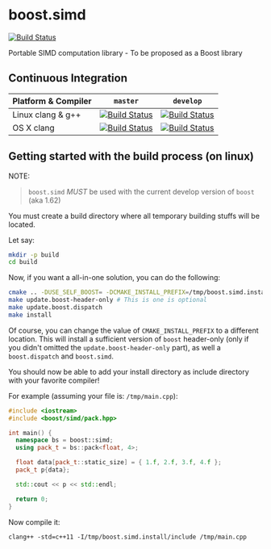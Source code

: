 # boost.simd

[![Build Status](https://travis-ci.org/NumScale/boost.simd.svg)](https://travis-ci.org/NumScale/boost.simd)

Portable SIMD computation library - To be proposed as a Boost library

## Continuous Integration

| Platform & Compiler | `master`| `develop`|
|---------------------|---------|----------|
| Linux clang & g++   | [![Build Status](https://travis-ci.org/NumScale/boost.simd.png?branch=master)](https://travis-ci.org/NumScale/boost.simd) | [![Build Status](https://travis-ci.org/NumScale/boost.simd.png?branch=develop)](https://travis-ci.org/NumScale/boost.simd) |
| OS X   clang    | [![Build Status](https://travis-ci.org/NumScale/boost.simd.png?branch=master)](https://travis-ci.org/NumScale/boost.simd) | [![Build Status](https://travis-ci.org/NumScale/boost.simd.png?branch=develop)](https://travis-ci.org/NumScale/boost.simd) |

## Getting started with the build process (on linux)

NOTE:
> `boost.simd` *MUST* be used with the current develop version of `boost` (aka 1.62)

You must create a build directory where all temporary building stuffs will be located.

Let say:
```bash
mkdir -p build
cd build
```

Now, if you want a all-in-one solution, you can do the following:
```bash
cmake .. -DUSE_SELF_BOOST= -DCMAKE_INSTALL_PREFIX=/tmp/boost.simd.install
make update.boost-header-only # This is one is optional
make update.boost.dispatch
make install
```

Of course, you can change the value of `CMAKE_INSTALL_PREFIX` to a different location.
This will install a sufficient version of `boost` header-only (only if you didn't omitted the `update.boost-header-only` part),
as well a `boost.dispatch` and `boost.simd`.

You should now be able to add your install directory as include directory with your favorite compiler!

For example (assuming your file is: `/tmp/main.cpp`):
```cpp
#include <iostream>
#include <boost/simd/pack.hpp>

int main() {
  namespace bs = boost::simd;
  using pack_t = bs::pack<float, 4>;

  float data[pack_t::static_size] = { 1.f, 2.f, 3.f, 4.f };
  pack_t p{data};

  std::cout << p << std::endl;

  return 0;
}
```

Now compile it:
```
clang++ -std=c++11 -I/tmp/boost.simd.install/include /tmp/main.cpp
```
